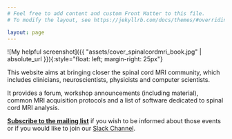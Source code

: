 ```yaml
---
# Feel free to add content and custom Front Matter to this file.
# To modify the layout, see https://jekyllrb.com/docs/themes/#overriding-theme-defaults

layout: page
---
```


![My helpful screenshot]({{ "assets/cover_spinalcordmri_book.jpg" | absolute_url }}){:style="float: left; margin-right: 25px"}

This website aims at bringing closer the spinal cord MRI community, which includes clinicians, neuroscientists, physicists and computer scientists.

It provides a forum, workshop announcements (including material), common MRI acquisition protocols and a list of software dedicated to spinal cord MRI analysis.

**[Subscribe to the mailing list](https://goo.gl/forms/Q425YRKwZP5tsExF2)** if you
wish to be informed about those events or if you would like to join our [Slack Channel](https://publicslack.com/slacks/spinalcordmri/invites/new).
